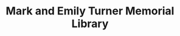 ---
layout: repo
title: "Mark and Emily Turner Memorial Library"
id: 3257
permalink: repos/3257/
---